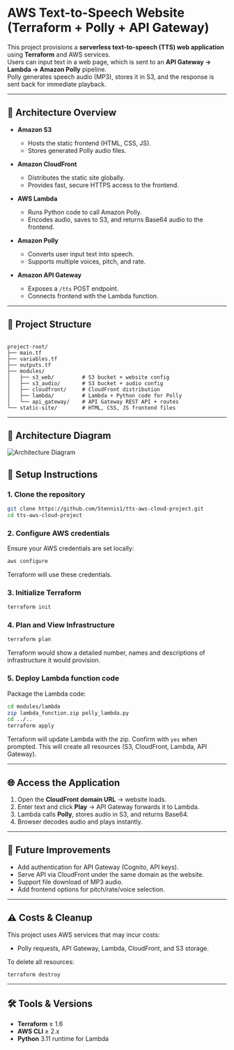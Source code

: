 # AWS Text-to-Speech Website (Terraform + Polly + API Gateway)

This project provisions a **serverless text-to-speech (TTS) web application** using **Terraform** and AWS services.  
Users can input text in a web page, which is sent to an **API Gateway → Lambda → Amazon Polly** pipeline.  
Polly generates speech audio (MP3), stores it in S3, and the response is sent back for immediate playback.

---

## 🚀 Architecture Overview

- **Amazon S3**  
  - Hosts the static frontend (HTML, CSS, JS).  
  - Stores generated Polly audio files.  

- **Amazon CloudFront**  
  - Distributes the static site globally.  
  - Provides fast, secure HTTPS access to the frontend.  

- **AWS Lambda**  
  - Runs Python code to call Amazon Polly.  
  - Encodes audio, saves to S3, and returns Base64 audio to the frontend.  

- **Amazon Polly**  
  - Converts user input text into speech.  
  - Supports multiple voices, pitch, and rate.  

- **Amazon API Gateway**  
  - Exposes a `/tts` POST endpoint.  
  - Connects frontend with the Lambda function.  

---

## 📂 Project Structure

```

project-root/
├── main.tf
├── variables.tf
├── outputs.tf
├── modules/
│   ├── s3_web/         # S3 bucket + website config
│   ├── s3_audio/       # S3 bucket + audio config
│   ├── cloudfront/     # CloudFront distribution
│   ├── lambda/         # Lambda + Python code for Polly
│   └── api_gateway/    # API Gateway REST API + routes
└── static-site/        # HTML, CSS, JS frontend files

````

---
## 🎨 Architecture Diagram 
![Architecture Diagram](./diagram/tts-azubi-project.drawio.png) 

## 🔧 Setup Instructions

### 1. Clone the repository

```bash
git clone https://github.com/Stennis1/tts-aws-cloud-project.git
cd tts-aws-cloud-project
````

### 2. Configure AWS credentials

Ensure your AWS credentials are set locally:

```bash
aws configure
```

Terraform will use these credentials.

### 3. Initialize Terraform

```bash
terraform init
```

### 4. Plan and View Infrastructure

```bash
terraform plan
```

Terraform would show a detailed number, names and descriptions of infrastructure it would provision.

### 5. Deploy Lambda function code

Package the Lambda code:

```bash
cd modules/lambda
zip lambda_function.zip polly_lambda.py
cd ../..
terraform apply
```

Terraform will update Lambda with the zip.
Confirm with `yes` when prompted.
This will create all resources (S3, CloudFront, Lambda, API Gateway).

---

## 🌐 Access the Application

1. Open the **CloudFront domain URL** → website loads.
2. Enter text and click **Play** → API Gateway forwards it to Lambda.
3. Lambda calls **Polly**, stores audio in S3, and returns Base64.
4. Browser decodes audio and plays instantly.

---

## 📌 Future Improvements

- Add authentication for API Gateway (Cognito, API keys).
- Serve API via CloudFront under the same domain as the website.
- Support file download of MP3 audio.
- Add frontend options for pitch/rate/voice selection.

---

## ⚠️ Costs & Cleanup

This project uses AWS services that may incur costs:

- Polly requests, API Gateway, Lambda, CloudFront, and S3 storage.

To delete all resources:

```bash
terraform destroy
```

---

## 🛠 Tools & Versions

- **Terraform** ≥ 1.6
- **AWS CLI** ≥ 2.x
- **Python** 3.11 runtime for Lambda
